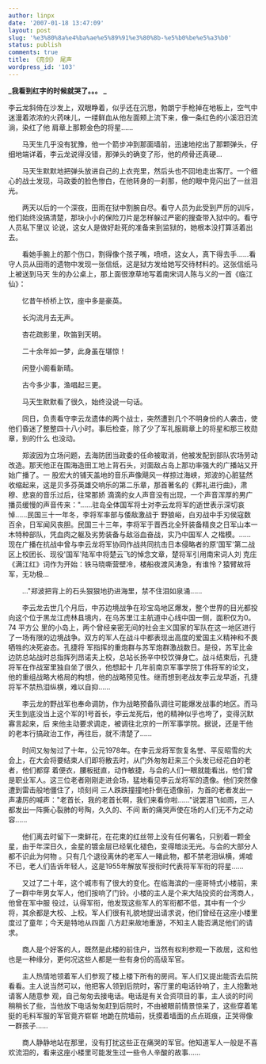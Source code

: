 ```yaml
---
author: linpx
date: '2007-01-18 13:47:09'
layout: post
slug: '%e3%80%8a%e4%ba%ae%e5%89%91%e3%80%8b-%e5%b0%be%e5%a3%b0'
status: publish
comments: true
title: 《亮剑》 尾声
wordpress_id: '103'
---
```


**_我看到红字的时候就哭了。。。 _**



李云龙斜倚在沙发上，双眼睁着，似乎还在沉思，勃朗宁手枪掉在地板上，空气中迷漫着浓浓的火药味儿，一缕鲜血从他左面颊上流下来，像一条红色的小溪汨汨流淌，染红了他
肩章上那颗金色的将星……


　　马天生几乎没有犹豫，他一个箭步冲到那面墙前，迅速地挖出了那颗弹头，仔细地端详着，李云龙说得没错，那弹头的确变了形，他的颅骨还真硬…


　　马天生默默地把弹头放进自己的上衣兜里，然后头也不回地走出客厅。一个细心的战士发现，马政委的脸色惨白，在他转身的一刹那，他的眼中竞闪出了一丝泪光。


　　两天以后的一个深夜，田雨在狱中割腕自尽。看守人员为此受到严厉的训斥，他们始终没搞清楚，那块小小的保险刀片是怎样躲过严密的搜查带入狱中的。看守人员私下里议
论说，这女人是做好赴死的准备来到监狱的，她根本没打算活着出去。


　　看她手腕上的那个伤口，割得像个孩子嘴，喷喷，这女人，真下得去手……看守人员从田雨的遗物中发现一张信纸，这是狱方发给她写交待材料的。这张信纸马上被送到马天
生的办公桌上，那上面很潦草地写着南宋词人陈与义的一首《临江仙》：


　　忆昔午桥桥上饮，座中多是豪英。


　　长沟流月去无声。


　　杏花疏影里，吹笛到天明。


　　二十余年如一梦，此身虽在堪惊！


　　闲登小阁看新晴。


　　古今多少事，渔唱起三更。


　　马天生默默看了很久，始终没说一句话。


　　同日，负责看守李云龙遗体的两个战士，突然遭到几个不明身份的人袭击，使他们昏迷了整整四十八小时。事后检查，除了少了军礼服肩章上的将星和那三枚勋章，别的什么
也没动。


　　郑波因为立场问题，去海防团当政委的任命被取消，他被发配到部队农场劳动改造。那天他正在围海造田工地上背石头，对面敌占岛上那功率强大的广播站又开始广播了。一
股宏大的铺天盖地的音乐声像飓风一样掠过海峡，郑波的心脏猛然收缩起来，这是贝多芬英雄交响乐的第二乐章，那首著名的《葬礼进行曲》，肃穆、悲哀的音乐过后，往常那娇
滴滴的女人声音没有出现，一个声音浑厚的男广播员缓慢的声音传来："……驻岛全体国军将士对李云龙将军的逝世表示深切哀悼……民国三十一年冬，李将军率部与倭敌激战于
野狼峪，白刃战中手刃侯寇数百余，日军闻风丧胆。民国三十三年，李将军于晋西北全歼装备精良之日军山本一木特种部队，凭血肉之躯及劣势装备与敌浴血奋战，实乃中国军人
之楷模。……现在广播在抗战中曾与李云龙将军协同作战共同抗击日本侵略者的原'国军'第二战区上校团长、现役'国军'陆军中将楚云飞的悼念文章，楚将军引用南宋词人刘
克庄《满江红》词作为开始：铁马晓嘶营壁冷，楼船夜渡风涛急，有谁怜？猿臂故将军，无功极…


　　…"郑波把背上的石头狠狠地扔进海里，禁不住泪如泉涌……


　　李云龙去世几个月后，中苏边境战争在珍宝岛地区爆发，整个世界的目光都投向这个位于黑龙江虎林县境内，在乌苏里江主航道中心线中国一侧，面积仅为0。74 平方公
里的小岛上，两个曾经亲密无间的社会主义国家的军队在这一地区进行了一场有限的边境战争。双方的军人在战斗中都表现出高度的爱国主义精神和不畏牺牲的决死姿态。孔捷将
军指挥的重炮群与苏军炮群激战数日。是役，苏军比金边防总站战时总指挥列昂诺夫上校，总站长扬辛中校饮弹身亡。战斗结束后，孔捷将军在作战室里独自坐了很久，他想起十
几年前南京军事学院丁伟将军的论文，他的重组战略大格局的构想，他的战略预见性。继而想到老战友李云龙早逝，孔捷将军不禁热泪纵横，难以自抑……


　　李云龙的野战军也奉命调防，作为战略预备队调往可能爆发战事的地区。而马天生到底没当上这个军的1号首长，李云龙死后，他的精神似乎也垮了，变得沉默寡言起来，后
来他主动要求调走，被调往北京的一所军事学院。据说，还是干他的老本行搞政治工作，再往后，就不清楚了……





　　时间又匆匆过了十年，公元1978年。在李云龙将军恢复名誉、平反昭雪的大会上，在大会将要结束人们即将散去时，从门外匆匆赶来三个头发已经花白的老者，他们都穿
着便衣，腰板挺直，动作敏捷，与会的人们一眼就能看出，他们曾是职业军人。这三位老者刚刚走进会场，猛地看见李云龙将军的遗像。他们突然像遭到雷击般地僵住了，顷刻间
三人跌跌撞撞地扑倒在遗像前，为首的老者发出一声凄厉的喊声："老首长，我的老首长啊，我们来看你啦……"说罢泪飞如雨，三人都发出一阵撕心裂肺的号陶，久久的、不间
断的痛哭声使在场的人们无不为之动容……


　　他们离去时留下一束鲜花，在花束的红丝带上没有任何署名，只别着一颗金星，由于年深日久，金星的镀金层已经氧化褪色，变得暗淡无光。与会的大部分人都不识此为何物
。只有几个退役离休的老军人一睹此物，都不禁老泪纵横，烯嘘不已，老人们告诉年轻人，这是1955年解放军授衔时代表将军军衔的将星……


　　又过了二十年，这个城市有了很大的变化。在临海滨的一座哥特式小楼前，来了一群中年男女军人，他们按响了门铃。小楼的主人是个来大陆投资的台湾商人，他曾在军中服
役过，认得军衔，他发现这些军人的军衔都不低，其中有一个少将，其余都是大校、上校。军人们很有礼貌地提出请求说，他们曾经在这座小楼里度过了童年；今天是特地从四面
八方赶来故地重游，不知主人能否满足他们的请求。


　　商人是个好客的人，既然是此楼的前住户，当然有权利参观一下故居，这和他也是一种缘分，更何况这些人都是一些有身份的高级军官。


　　主人热情地领着军人们参观了楼上楼下所有的房间。军人们又提出能否去后院看看。主人说当然可以，他把客人领到后院时，客厅里的电话铃响了，主人抱歉地请客人随意参
观，自己匆匆去接电话。电话是有关合资项目的事，主人谈的时间稍稍长了些，当他放下电话匆匆赶到后院时，不由被眼前情景惊呆了，这些穿着笔挺的毛料军服的军官竟齐崭崭
地跪在院墙前，抚摸着墙面的点点斑痕，正哭得像一群孩子……


　　商人静静地站在那里，没有打扰这些正在痛哭的军官。他知道军人一般是不喜欢流泪的，看来这座小楼里可能发生过一些令人辛酸的故事……

